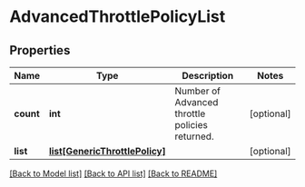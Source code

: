 # AdvancedThrottlePolicyList

## Properties
Name | Type | Description | Notes
------------ | ------------- | ------------- | -------------
**count** | **int** | Number of Advanced throttle policies returned.  | [optional] 
**list** | [**list[GenericThrottlePolicy]**](GenericThrottlePolicy.md) |  | [optional] 

[[Back to Model list]](../README.md#documentation-for-models) [[Back to API list]](../README.md#documentation-for-api-endpoints) [[Back to README]](../README.md)



